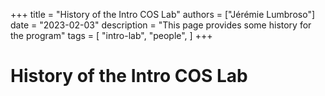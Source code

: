 +++
title = "History of the Intro COS Lab"
authors = ["Jérémie Lumbroso"]
date = "2023-02-03"
description = "This page provides some history for the program"
tags = [
    "intro-lab",
    "people",
]
+++

# History of the Intro COS Lab
